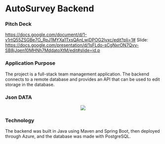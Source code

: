 # AutoSurvey Backend

### Pitch Deck
https://docs.google.com/document/d/1-v1rtQ55ZSGBe7O_RpJ1MYXa1TxsQAnLwjDPOG2lyxc/edit?pli=1#
Slide:
https://docs.google.com/presentation/d/1sFLdo-sCgNxrON7Qvv-SB8jJqen10MHNh7MddatoXtM/edit#slide=id.p

### Application Purpose
The project is a full-stack team management application. The backend connects to a remote database and provides an API that can be used to edit storage in the database.

### Json DATA

<div align=center>
 <img src="src/main/resources/json.png"/>
</div>

### Technology

The backend was built in Java using Maven and Spring Boot, then deployed through Azure, and the database was made with PostgreSQL.
